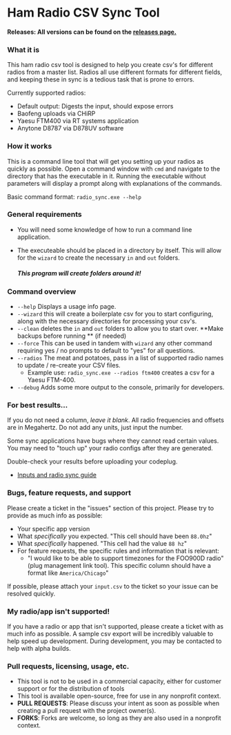 # Ham Radio CSV Sync Tool

**Releases: All versions can be found on the 
[releases page.](https://github.com/n2qzshce/ham-radio-sync/releases)**

### What it is
This ham radio csv tool is designed to help you create csv's for different radios 
from a master list. Radios all use different formats for different fields, and
keeping these in sync is a tedious task that is prone to errors.

Currently supported radios:
* Default output: Digests the input, should expose errors
* Baofeng uploads via CHiRP
* Yaesu FTM400 via RT systems application
* Anytone D8787 via D878UV software

### How it works
This is a command line tool that will get you setting up your radios as quickly
as possible. Open a command window with `cmd` and navigate to the directory that
has the executable in it. Running the executable without parameters will display a
prompt along with explanations of the commands.

Basic command format: `radio_sync.exe --help`

### General requirements
* You will need some knowledge of how to run a command line application.
* The executeable should be placed in a directory by itself. This will allow for
the `wizard` to create the necessary `in` and `out` folders.

    ##### **This program will create folders around it!**

### Command overview
* `--help` Displays a usage info page.
* `--wizard` this will create a boilerplate csv for you to start configuring, along
with the necessary directories for processing your csv's.
* `--clean` deletes the `in` and `out` folders to allow you to start over. 
**Make backups before running ** (if needed)
* `--force` This can be used in tandem with `wizard` any other command requiring yes
/ no prompts to default to "yes" for all questions.
* `--radios` The meat and potatoes, pass in a list of supported radio names to update
/ re-create your CSV files.
    * Example use: `radio_sync.exe --radios ftm400` creates a csv for a Yaesu FTM-400.
* `--debug` Adds some more output to the console, primarily for developers.

### For best results...
If you do not need a column, *leave it blank*. All radio frequencies and offsets are in
Megahertz. Do not add any units, just input the number.

Some sync applications have bugs where they cannot read certain values. You may need
to "touch up" your radio configs after they are generated.

Double-check your results before uploading your codeplug.

* [Inputs and radio sync guide](INPUTS_OUTPUTS_SYNCING.md)

### Bugs, feature requests, and support
Please create a ticket in the "issues" section of this project. Please try to provide
as much info as possible:
* Your specific app version
* What *specifically* you expected. "This cell should have been `88.0hz`"
* What *specifically* happened. "This cell had the value `88 hz`"
* For feature requests, the specific rules and information that is relevant:
    * "I would like to be able to support timezones for the FOO900D radio" (plug
    management link tool). This specific column should have a format like 
    `America/Chicago`"

 If possible, please attach your `input.csv` to the ticket so your issue can be
 resolved quickly.
 
### My radio/app isn't supported!
If you have a radio or app that isn't supported, please create a ticket with as much
info as possible. A sample csv export will be incredibly valuable to help speed up
development. During development, you may be contacted to help with alpha builds.

### Pull requests, licensing, usage, etc.
* This tool is not to be used in a commercial capacity, either for customer
support or for the distribution of tools
* This tool is available open-source, free for use in any nonprofit context.
* **PULL REQUESTS**: Please discuss your intent as soon as possible when creating a
pull request with the project owner(s).
* **FORKS**: Forks are welcome, so long as they are also used in a nonprofit context.
